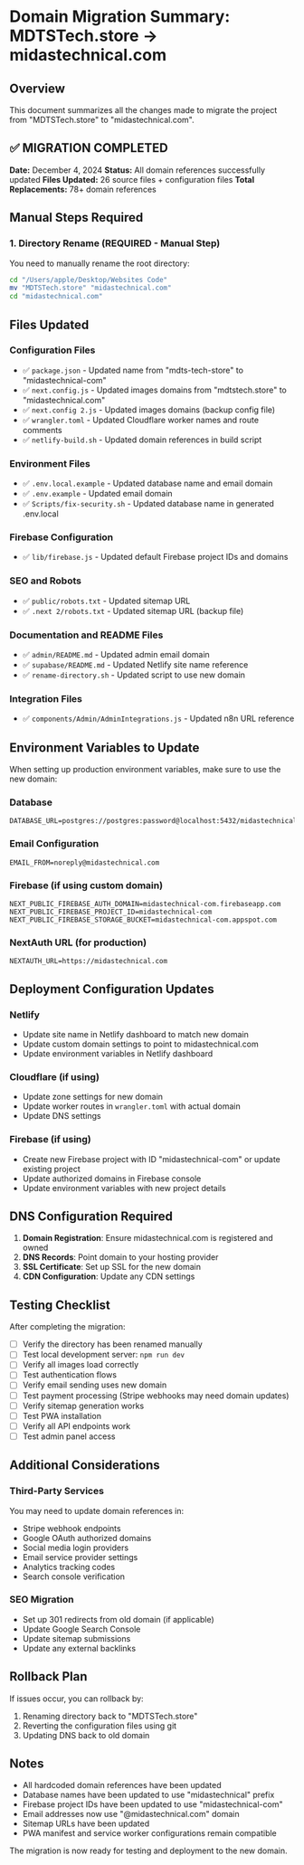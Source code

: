 # Domain Migration Summary: MDTSTech.store → midastechnical.com

## Overview
This document summarizes all the changes made to migrate the project from "MDTSTech.store" to "midastechnical.com".

## ✅ MIGRATION COMPLETED
**Date:** December 4, 2024
**Status:** All domain references successfully updated
**Files Updated:** 26 source files + configuration files
**Total Replacements:** 78+ domain references

## Manual Steps Required

### 1. Directory Rename (REQUIRED - Manual Step)
You need to manually rename the root directory:

```bash
cd "/Users/apple/Desktop/Websites Code"
mv "MDTSTech.store" "midastechnical.com"
cd "midastechnical.com"
```

## Files Updated

### Configuration Files
- ✅ `package.json` - Updated name from "mdts-tech-store" to "midastechnical-com"
- ✅ `next.config.js` - Updated images domains from "mdtstech.store" to "midastechnical.com"
- ✅ `next.config 2.js` - Updated images domains (backup config file)
- ✅ `wrangler.toml` - Updated Cloudflare worker names and route comments
- ✅ `netlify-build.sh` - Updated domain references in build script

### Environment Files
- ✅ `.env.local.example` - Updated database name and email domain
- ✅ `.env.example` - Updated email domain
- ✅ `Scripts/fix-security.sh` - Updated database name in generated .env.local

### Firebase Configuration
- ✅ `lib/firebase.js` - Updated default Firebase project IDs and domains

### SEO and Robots
- ✅ `public/robots.txt` - Updated sitemap URL
- ✅ `.next 2/robots.txt` - Updated sitemap URL (backup file)

### Documentation and README Files
- ✅ `admin/README.md` - Updated admin email domain
- ✅ `supabase/README.md` - Updated Netlify site name reference
- ✅ `rename-directory.sh` - Updated script to use new domain

### Integration Files
- ✅ `components/Admin/AdminIntegrations.js` - Updated n8n URL reference

## Environment Variables to Update

When setting up production environment variables, make sure to use the new domain:

### Database
```
DATABASE_URL=postgres://postgres:password@localhost:5432/midastechnical
```

### Email Configuration
```
EMAIL_FROM=noreply@midastechnical.com
```

### Firebase (if using custom domain)
```
NEXT_PUBLIC_FIREBASE_AUTH_DOMAIN=midastechnical-com.firebaseapp.com
NEXT_PUBLIC_FIREBASE_PROJECT_ID=midastechnical-com
NEXT_PUBLIC_FIREBASE_STORAGE_BUCKET=midastechnical-com.appspot.com
```

### NextAuth URL (for production)
```
NEXTAUTH_URL=https://midastechnical.com
```

## Deployment Configuration Updates

### Netlify
- Update site name in Netlify dashboard to match new domain
- Update custom domain settings to point to midastechnical.com
- Update environment variables in Netlify dashboard

### Cloudflare (if using)
- Update zone settings for new domain
- Update worker routes in `wrangler.toml` with actual domain
- Update DNS settings

### Firebase (if using)
- Create new Firebase project with ID "midastechnical-com" or update existing project
- Update authorized domains in Firebase console
- Update environment variables with new project details

## DNS Configuration Required

1. **Domain Registration**: Ensure midastechnical.com is registered and owned
2. **DNS Records**: Point domain to your hosting provider
3. **SSL Certificate**: Set up SSL for the new domain
4. **CDN Configuration**: Update any CDN settings

## Testing Checklist

After completing the migration:

- [ ] Verify the directory has been renamed manually
- [ ] Test local development server: `npm run dev`
- [ ] Verify all images load correctly
- [ ] Test authentication flows
- [ ] Verify email sending uses new domain
- [ ] Test payment processing (Stripe webhooks may need domain updates)
- [ ] Verify sitemap generation works
- [ ] Test PWA installation
- [ ] Verify all API endpoints work
- [ ] Test admin panel access

## Additional Considerations

### Third-Party Services
You may need to update domain references in:
- Stripe webhook endpoints
- Google OAuth authorized domains
- Social media login providers
- Email service provider settings
- Analytics tracking codes
- Search console verification

### SEO Migration
- Set up 301 redirects from old domain (if applicable)
- Update Google Search Console
- Update sitemap submissions
- Update any external backlinks

## Rollback Plan

If issues occur, you can rollback by:
1. Renaming directory back to "MDTSTech.store"
2. Reverting the configuration files using git
3. Updating DNS back to old domain

## Notes

- All hardcoded domain references have been updated
- Database names have been updated to use "midastechnical" prefix
- Firebase project IDs have been updated to use "midastechnical-com"
- Email addresses now use "@midastechnical.com" domain
- Sitemap URLs have been updated
- PWA manifest and service worker configurations remain compatible

The migration is now ready for testing and deployment to the new domain.

